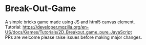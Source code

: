 # Break-Out-Game
A simple bricks game made using JS and html5 canvas element.<br>
Tutorial: https://developer.mozilla.org/en-US/docs/Games/Tutorials/2D_Breakout_game_pure_JavaScript
<br>
PRs are welcome please raise issues before making major changes.
